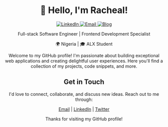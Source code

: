 <h1 align="center">👋 Hello, I'm Racheal!</h1>

<p align="center">
  <a href="https://www.linkedin.com/in/joye-a-racheal" target="_blank">
    <img alt="LinkedIn" src="https://img.shields.io/badge/-LinkedIn-0A66C2?style=flat&logo=linkedin&logoColor=white" />
  </a>
  <a href="ainaoluwadamilolaracheal@gmail.com" target="_blank">
    <img alt="Email" src="https://img.shields.io/badge/-Email-D14836?style=flat&logo=gmail&logoColor=white" />
  </a>
  <a href="https://yourblog.com" target="_blank">
    <img alt="Blog" src="https://img.shields.io/badge/-Blog-FF5722?style=flat&logo=rss&logoColor=white" />
  </a>
</p>

<p align="center">Full-stack Software Engineer | Frontend Development Specialist</p>

<p align="center">🌍 Nigeria | 🎓 ALX Student</p>

<p align="center">Welcome to my GitHub profile! I'm passionate about building exceptional web applications and creating delightful user experiences. Here you'll find a collection of my projects, code snippets, and more.</p>

<h2 align="center">Get in Touch</h2>

<p align="center">I'd love to connect, collaborate, and discuss new ideas. Reach out to me through:</p>

<p align="center">
  <a href="ainaoluwadamilolaracheal@gmail.com">Email</a> |
  <a href="https://www.linkedin.com/in/joye-a-racheal">LinkedIn</a> |
  <a href="https://twitter.com/your-twitter-handle">Twitter</a>
</p>
<p align="center">Thanks for visiting my GitHub profile!</p>
